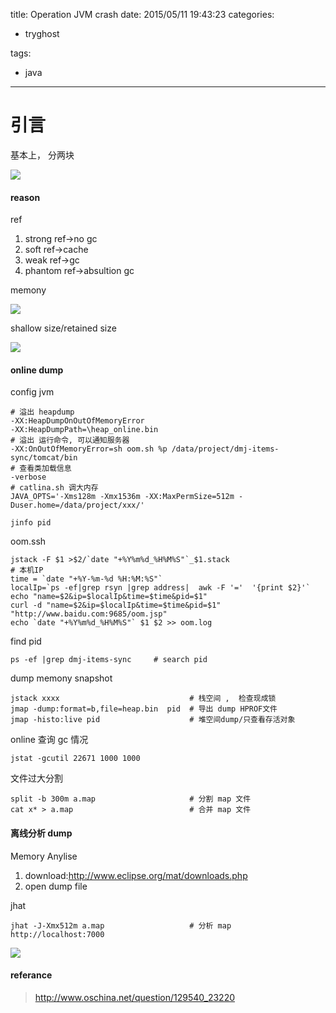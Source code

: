 title: Operation JVM crash
date: 2015/05/11 19:43:23
categories:
 - tryghost

tags:
 - java 



---

# 引言
基本上， 分两块

![](https://dn-zuoyun.qbox.me/image/d/a6/77de7e70176aa7fb0a5788b26cb68.png)



#### reason
ref

 1. strong ref->no gc
 2. soft ref->cache
 3. weak ref->gc
 4. phantom ref->absultion gc

memony 
	
![](https://dn-zuoyun.qbox.me/image/1/19/d4ef9d1b34de2f20c8312653ce4b2.png)

shallow size/retained size

![](https://dn-zuoyun.qbox.me/image/0/d5/b8e7aaa7c064d0a96e8b070877c4a.png)


#### online dump
config jvm
```
# 溢出 heapdump
-XX:HeapDumpOnOutOfMemoryError
-XX:HeapDumpPath=\heap_online.bin
# 溢出 运行命令, 可以通知服务器
-XX:OnOutOfMemoryError=sh oom.sh %p /data/project/dmj-items-sync/tomcat/bin
# 查看类加载信息
-verbose
# catlina.sh 调大内存
JAVA_OPTS='-Xms128m -Xmx1536m -XX:MaxPermSize=512m -Duser.home=/data/project/xxx/'

jinfo pid
```
oom.ssh
```
jstack -F $1 >$2/`date "+%Y%m%d_%H%M%S"`_$1.stack
# 本机IP
time = `date "+%Y-%m-%d %H:%M:%S"`
localIp=`ps -ef|grep rsyn |grep address|  awk -F '='  '{print $2}'`
echo "name=$2&ip=$localIp&time=$time&pid=$1"
curl -d "name=$2&ip=$localIp&time=$time&pid=$1" "http://www.baidu.com:9685/oom.jsp"
echo `date "+%Y%m%d_%H%M%S"` $1 $2 >> oom.log
```

find pid
```
ps -ef |grep dmj-items-sync		# search pid
```
dump memony snapshot
```
jstack xxxx								# 栈空间 ,  检查现成锁
jmap -dump:format=b,file=heap.bin  pid	# 导出 dump HPROF文件
jmap -histo:live pid					# 堆空间dump/只查看存活对象

```
online 查询 gc 情况
```
jstat -gcutil 22671 1000 1000
```

文件过大分割
```
split -b 300m a.map						# 分割 map 文件
cat x* > a.map							# 合并 map 文件
```


#### 离线分析 dump

Memory Anylise
 
 1. download:http://www.eclipse.org/mat/downloads.php
 2. open dump file

jhat
```
jhat -J-Xmx512m a.map					# 分析 map http://localhost:7000
```


![](https://dn-zuoyun.qbox.me/image/2/ce/78ae16673e1ec537428cd3312c843.png)

#### referance
>http://www.oschina.net/question/129540_23220



